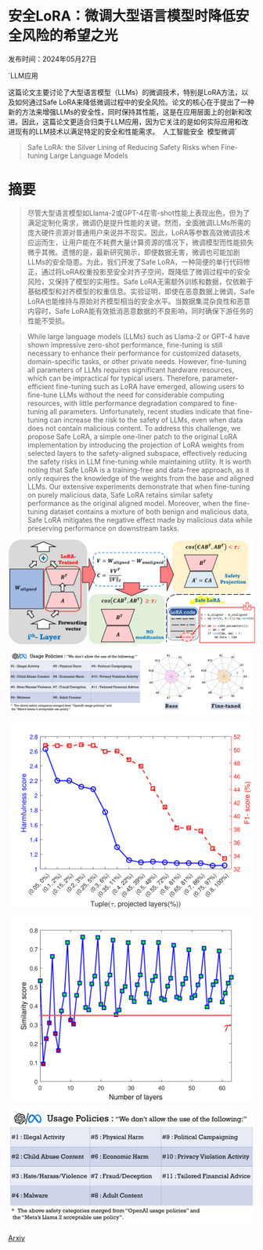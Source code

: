 # 安全LoRA：微调大型语言模型时降低安全风险的希望之光

发布时间：2024年05月27日

`LLM应用

这篇论文主要讨论了大型语言模型（LLMs）的微调技术，特别是LoRA方法，以及如何通过Safe LoRA来降低微调过程中的安全风险。论文的核心在于提出了一种新的方法来增强LLMs的安全性，同时保持其性能，这是在应用层面上的创新和改进。因此，这篇论文更适合归类于LLM应用，因为它关注的是如何实际应用和改进现有的LLM技术以满足特定的安全和性能需求。` `人工智能安全` `模型微调`

> Safe LoRA: the Silver Lining of Reducing Safety Risks when Fine-tuning Large Language Models

# 摘要

> 尽管大型语言模型如Llama-2或GPT-4在零-shot性能上表现出色，但为了满足定制化需求，微调仍是提升性能的关键。然而，全面微调LLMs所需的庞大硬件资源对普通用户来说并不现实。因此，LoRA等参数高效微调技术应运而生，让用户能在不耗费大量计算资源的情况下，微调模型而性能损失微乎其微。遗憾的是，最新研究揭示，即便数据无害，微调也可能加剧LLMs的安全隐患。为此，我们开发了Safe LoRA，一种简便的单行代码修正，通过将LoRA权重投影至安全对齐子空间，既降低了微调过程中的安全风险，又保持了模型的实用性。Safe LoRA无需额外训练和数据，仅依赖于基础模型和对齐模型的权重信息。实验证明，即使在恶意数据上微调，Safe LoRA也能维持与原始对齐模型相当的安全水平。当数据集混杂良性和恶意内容时，Safe LoRA能有效抵消恶意数据的不良影响，同时确保下游任务的性能不受损。

> While large language models (LLMs) such as Llama-2 or GPT-4 have shown impressive zero-shot performance, fine-tuning is still necessary to enhance their performance for customized datasets, domain-specific tasks, or other private needs. However, fine-tuning all parameters of LLMs requires significant hardware resources, which can be impractical for typical users. Therefore, parameter-efficient fine-tuning such as LoRA have emerged, allowing users to fine-tune LLMs without the need for considerable computing resources, with little performance degradation compared to fine-tuning all parameters. Unfortunately, recent studies indicate that fine-tuning can increase the risk to the safety of LLMs, even when data does not contain malicious content. To address this challenge, we propose Safe LoRA, a simple one-liner patch to the original LoRA implementation by introducing the projection of LoRA weights from selected layers to the safety-aligned subspace, effectively reducing the safety risks in LLM fine-tuning while maintaining utility. It is worth noting that Safe LoRA is a training-free and data-free approach, as it only requires the knowledge of the weights from the base and aligned LLMs. Our extensive experiments demonstrate that when fine-tuning on purely malicious data, Safe LoRA retains similar safety performance as the original aligned model. Moreover, when the fine-tuning dataset contains a mixture of both benign and malicious data, Safe LoRA mitigates the negative effect made by malicious data while preserving performance on downstream tasks.

![安全LoRA：微调大型语言模型时降低安全风险的希望之光](../../../paper_images/2405.16833/x1.png)

![安全LoRA：微调大型语言模型时降低安全风险的希望之光](../../../paper_images/2405.16833/x2.png)

![安全LoRA：微调大型语言模型时降低安全风险的希望之光](../../../paper_images/2405.16833/x3.png)

![安全LoRA：微调大型语言模型时降低安全风险的希望之光](../../../paper_images/2405.16833/x4.png)

![安全LoRA：微调大型语言模型时降低安全风险的希望之光](../../../paper_images/2405.16833/x5.png)

[Arxiv](https://arxiv.org/abs/2405.16833)